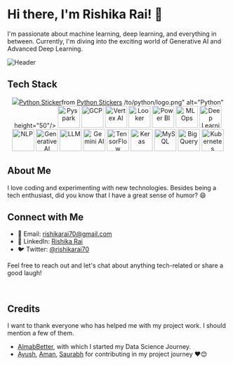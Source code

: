 # Hi there, I'm Rishika Rai! 👋

I'm passionate about machine learning, deep learning, and everything in between. Currently, I'm diving into the exciting world of Generative AI and Advanced Deep Learning.

![Header](https://path/to/header/image.gif)

## Tech Stack

<p align="center">
  <img src="https://<div class="tenor-gif-embed" data-postid="27676891" data-share-method="host" data-aspect-ratio="1.77778" data-width="100%"><a href="https://tenor.com/view/python-gif-27676891">Python Sticker</a>from <a href="https://tenor.com/search/python-stickers">Python Stickers</a></div> <script type="text/javascript" async src="https://tenor.com/embed.js"></script>/to/python/logo.png" alt="Python" height="50"/>
  <img src="https://path/to/pyspark/logo.png" alt="Pyspark" height="50"/>
  <img src="https://path/to/gcp/logo.png" alt="GCP" height="50"/>
  <img src="https://path/to/vertex-ai/logo.png" alt="Vertex AI" height="50"/>
  <img src="https://path/to/looker/logo.png" alt="Looker" height="50"/>
  <img src="https://path/to/power-bi/logo.png" alt="Power BI" height="50"/>
  <img src="https://path/to/mlops/logo.png" alt="MLOps" height="50"/>
  <img src="https://path/to/deep-learning/logo.png" alt="Deep Learning" height="50"/>
  <img src="https://path/to/nlp/logo.png" alt="NLP" height="50"/>
  <img src="https://path/to/generative-ai/logo.png" alt="Generative AI" height="50"/>
  <img src="https://path/to/llm/logo.png" alt="LLM" height="50"/>
  <img src="https://path/to/gemini-ai/logo.png" alt="Gemini AI" height="50"/>
  <img src="https://path/to/tensorflow/logo.png" alt="TensorFlow" height="50"/>
  <img src="https://path/to/keras/logo.png" alt="Keras" height="50"/>
  <img src="https://path/to/mysql/logo.png" alt="MySQL" height="50"/>
  <img src="https://path/to/bigquery/logo.png" alt="BigQuery" height="50"/>
  <img src="https://path/to/kubernetes/logo.png" alt="Kubernetes" height="50"/>
</p>

## About Me

I love coding and experimenting with new technologies. Besides being a tech enthusiast, did you know that I have a great sense of humor? 😄

## Connect with Me

- 📧 Email: rishikarai70@gmail.com
- 💼 LinkedIn: [Rishika Rai](https://www.linkedin.com/in/rishika-rai-058520149/)
- 🐦 Twitter: [@rishikarai70](https://twitter.com/rishikarai70)

Feel free to reach out and let's chat about anything tech-related or share a good laugh!

<br/>  

## Credits
I want to thank everyone who has helped me with my project work. I should mention a few of them.

- [AlmabBetter](https://www.almabetter.com/), with which I started my Data Science Journey. 
- [Ayush](https://github.com/SharmaAyush98), [Aman](https://github.com/AMAN-GULERIA), [Saurabh](https://github.com/SaurabhAradwad/SaurabhAradwad) for contributing in my project journey ❤️😊


